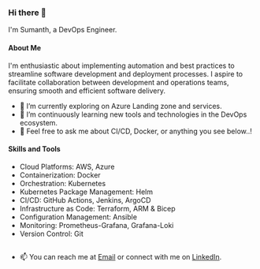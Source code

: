 ### Hi there 👋

<!--
**SumanthMysore/SumanthMysore** is a ✨ _special_ ✨ repository because its `README.md` (this file) appears on your GitHub profile.

Here are some ideas to get you started:

- 🔭 I’m currently working on ...
- 🌱 I’m currently learning ...
- 👯 I’m looking to collaborate on ...
- 🤔 I’m looking for help with ...
- 💬 Ask me about ...
- 📫 How to reach me: ...
- 😄 Pronouns: ...
- ⚡ Fun fact: ...
- ![GitHub Stats](https://github-readme-stats.vercel.app/api?username=SumanthMysore&show_icons=true)
-->

I'm Sumanth, a DevOps Engineer.

#### About Me

I'm enthusiastic about implementing automation and best practices to streamline software development and deployment processes. I aspire to facilitate collaboration between development and operations teams, ensuring smooth and efficient software delivery.

- 🔭 I’m currently exploring on Azure Landing zone and services.
- 🌱 I’m continuously learning new tools and technologies in the DevOps ecosystem.
- 💬 Feel free to ask me about CI/CD, Docker, or anything you see below..!

#### Skills and Tools

- Cloud Platforms: AWS, Azure
- Containerization: Docker
- Orchestration: Kubernetes
- Kubernetes Package Management: Helm
- CI/CD: GitHub Actions, Jenkins, ArgoCD
- Infrastructure as Code: Terraform, ARM & Bicep
- Configuration Management: Ansible
- Monitoring: Prometheus-Grafana, Grafana-Loki
- Version Control: Git
  
##
- 📫 You can reach me at [Email](mailto:mysoresumanth01.ms@gmail.com) or connect with me on [LinkedIn](https://www.linkedin.com/in/sumanthmysore/).

<!--
- I'm open to collaborating on exciting DevOps initiatives or discussing anything related to automation, cloud, and infrastructure. Feel free to connect with me on:
- [LinkedIn](https://www.linkedin.com/in/yourusername)
- [Email](mailto:youremail@example.com)
-->


